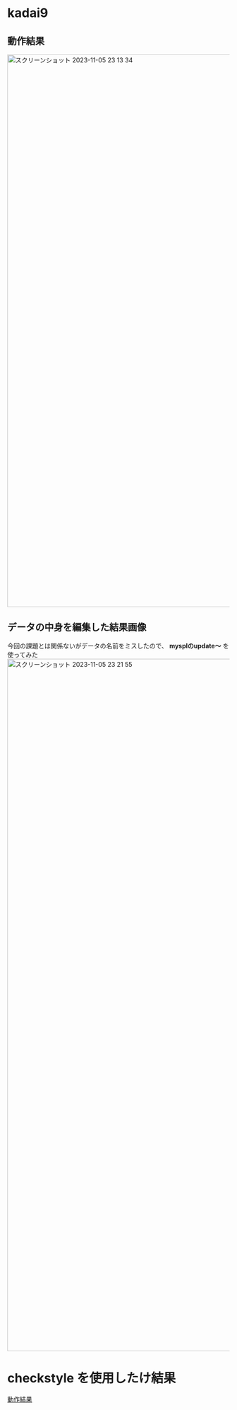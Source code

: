 # kadai9
## 動作結果
<img width="1249" alt="スクリーンショット 2023-11-05 23 13 34" src="https://github.com/tomoya0844/kadai9/assets/146510558/440341be-1755-4d3c-ad9a-334e02a5051d">



## データの中身を編集した結果画像
今回の課題とは関係ないがデータの名前をミスしたので、
**mysplのupdate〜**
を使ってみた
<img width="1565" alt="スクリーンショット 2023-11-05 23 21 55" src="https://github.com/tomoya0844/kadai9/assets/146510558/455dc5c9-4448-4286-98aa-610d34168c53">


# checkstyle を使用したけ結果

[動作結果](<http://localhost:63342/user/build/reports/checkstyle/main.html?_ijt=oc0rkjjk75hk82j9mlfdma4olr&_ij_reload=RELOAD_ON_SAVE#N65662>)
